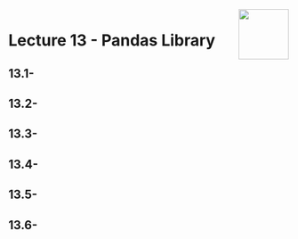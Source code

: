 <img align="right" width="90" height="90" src="https://github.com/cs-MohamedAyman/Computer-Science-Textbooks/blob/master/logos/data-analysis.jpg">

# Lecture 13 - Pandas Library
## 13.1- 
## 13.2- 
## 13.3- 
## 13.4- 
## 13.5- 
## 13.6- 
